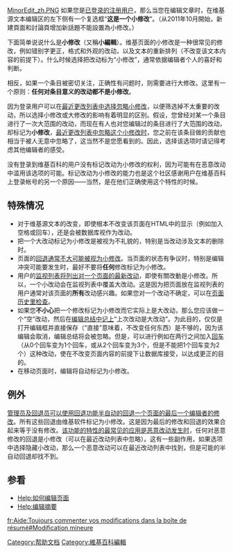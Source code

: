 [MinorEdit_zh.PNG](https://zh.wikipedia.org/wiki/File:MinorEdit_zh.PNG "fig:MinorEdit_zh.PNG") 如果您是[已登录的注册用户](https://zh.wikipedia.org/wiki/Help:登录 "wikilink")，那么当您在编辑文章时，在维基源文本编辑区的左下侧有一个复选框“**这是一个小修改**”。（从2011年10月開始，新建頁面和討論頁增加新話題不能設置為小修改。）

下面简单说说什么是**小修改**（又稱**小編輯**）。维基页面的小修改是一种很常见的修改，例如错别字更正，格式和外观的改动，以及文本的重新排列（不改变该文本内容的前提下）。什么时候选择把改动标为“小修改”，通常依据编辑者个人的喜好和判断。

相反，如果一个条目被密切关注，正确性有问题时，则需要进行大修改。这里有一个原则：**任何对条目意义的改动都不是小修改**。

因为登录用户可以在[最近更改列表中选择忽略小修改](https://zh.wikipedia.org/wiki/Special:RecentChanges "wikilink")，以便筛选掉不太重要的改动，所以选择小修改或大修改的影响有着明显的区别。假设，您曾经对某一个条目进行了一次大范围的改动，而现在有人也对您编辑过的条目进行了大范围的改动，却标记为**小修改**，[最近更改列表中忽略这个小修改时](https://zh.wikipedia.org/wiki/Special:RecentChanges "wikilink")，您之前在该条目做的贡献也相当于被人无意中忽略了，这当然不是您愿看到的。因此，选择该选项时请记得考虑其他编辑者的感受。

没有登录到维基百科的用户没有标记改动为小修改的权利，因为可能有在恶意改动中滥用该选项的可能。标记改动为小修改的能力也是这个社区感谢用户在维基百科上登录帐号的另一个原因——当然，是在他们正确使用这个特性的时候。

## 特殊情况

  - 对于维基源文本的改变，即使根本不改变该页面在HTML中的显示（例如加入空格或回车），还是会被数据库视作为改动。
  - 把一个大改动标记为小修改是被视为不礼貌的，特别是当改动涉及文本的删除时。
  - 页面的[回退通常不大可能被视为小修改](https://zh.wikipedia.org/wiki/Wikipedia:回退 "wikilink")。当页面的状态有争议时，特别是编辑冲突可能要发生时，最好不要将**任何**修改标记为小修改。
  - 用户的[监视列表将列出对一个页面的最新改动](https://zh.wikipedia.org/wiki/Help:监视列表 "wikilink")，即使有關改動是小修改。所以，一个小改动会在监视列表中覆盖大改动。这是因为把页面放在监视列表的用户通常对该页面的**所有**改动感兴趣。如果您对一个改动不确定，可以在[页面历史里检查](https://zh.wikipedia.org/wiki/Help:页面历史 "wikilink")。
  - 如果您**不小心**把一个修改标记为小修改而它实际上是大改动，那么您应该做一个“空”改动，然后在[编辑总结中记上](https://zh.wikipedia.org/wiki/Help:编辑摘要 "wikilink")“上次改动是大改动”。为此目的，仅仅是打开编辑框并直接保存（“直接”意味着，不改变任何东西）是不够的，因为该编辑会取消，编辑总结将会被忽略。但是，可以进行例如在两行之间加入[回车](https://zh.wikipedia.org/wiki/回车键 "wikilink")（从0个回车变为1个回车，或从2个回车变为3个，但是不能把1个回车变为2个）这种改动，使在不改变页面内容的前提下让数据库接受，以达成更正的目的。
  - 在移动页面时，编辑将自动标记为小修改。

## 例外

[管理员及](https://zh.wikipedia.org/wiki/Wikipedia:管理员 "wikilink")[回退员可以使用](https://zh.wikipedia.org/wiki/WP:ROLLBACKER "wikilink")[回退功能半自动的回退一个页面的最后一个编辑者的修改](https://zh.wikipedia.org/wiki/WP:回退功能 "wikilink")。所有这些回退由维基软件标记为小修改。这是因为最后的修改和回退的效果合起来等于没有修改。[该功能的特性的最常见的应用是恶意改动发生时](https://zh.wikipedia.org/wiki/WP:回退功能 "wikilink")，任何对恶意修改的回退是小修改（可以在最近改动列表中忽略）。这有一些副作用，如果选项中选择隐藏小改动，那么一个恶意改动可以在最近改动列表中找到，但是可能的半自动回退却找不到。

## 参看

  - [Help:如何编辑页面](https://zh.wikipedia.org/wiki/Help:如何编辑页面 "wikilink")
  - [Help:编辑摘要](https://zh.wikipedia.org/wiki/Help:编辑摘要 "wikilink")

[fr:Aide:Toujours commenter vos modifications dans la boîte de résumé\#Modification mineure](https://zh.wikipedia.org/wiki/fr:Aide:Toujours_commenter_vos_modifications_dans_la_boîte_de_résumé#Modification_mineure "wikilink")

[Category:帮助文档](https://zh.wikipedia.org/wiki/Category:帮助文档 "wikilink") [Category:維基百科編輯](https://zh.wikipedia.org/wiki/Category:維基百科編輯 "wikilink")